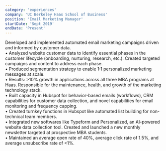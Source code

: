 ```yaml
---
category: 'experiences'
company: 'UC Berkeley Haas School of Business'
position: 'Email Marketing Manager'
startDate: 'Sept 2019'
endDate: 'Present'
---
```


Developed and implemented automated email marketing campaigns driven and informed by customer data.
<br>
• Analyzed website customer data to identify essential phases in the customer lifecycle (onboarding, nurturing, research, etc.). Created targeted campaigns and content to address each phase.
<br>
• Produced segmentation strategy to enable 1:1 personalized marketing messages at scale.
<br>
• Results: >10% growth in applications across all three MBA programs at Haas. Responsible for the maintenance, health, and growth of the marketing technology stack.
<br>
• Built capacity in Hubspot for behavior-based emails (workflows), CRM capabilities for customer data collection, and novel capabilities for email monitoring and frequency capping.
<br>
• Created turnkey functions in Hubspot like automated list building for non-technical team members.
<br>
• Integrated new softwares like Typeform and Personalized, an AI-powered website data collection tool. Created and launched a new monthly newsletter targeted at prospective MBA students.
<br>
• Maintained an average open rate of 40%, average click rate of 1.5%, and average unsubscribe rate of <1%.